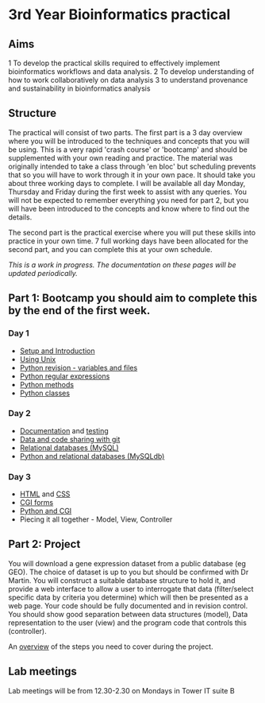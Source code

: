 # 3rd Year Bioinformatics practical

## Aims

1 To develop the practical skills required to effectively implement bioinformatics workflows and data analysis. 
2 To develop understanding of how to work collaboratively on data analysis 
3 to understand provenance and sustainability in bioinformatics analysis
	
## Structure

The practical will consist of two parts. The first part is a 3 day overview where you will be introduced to the techniques and concepts that you will be using. This is a very rapid 'crash course' or 'bootcamp' and should be supplemented with your own reading and practice. The material was originally intended to take a class through 'en bloc' but scheduling prevents that so you will have to work through it in your own pace. It should take you about three working days to complete. I will be available all day Monday, Thursday and Friday during the first week to assist with any queries. You will not be expected to remember everything you need for part 2, but you will have been introduced to the concepts and know where to find out the details. 

The second part is the practical exercise where you will put these skills into practice in your own time. 7 full working days have been allocated for the second part, and you can complete this at your own schedule.

*This is a work in progress. The documentation on these pages will be updated periodically.*

## Part 1: Bootcamp you should aim to complete this by the end of the first week.

### Day 1


* [Setup and Introduction](setup.md)
* [Using Unix](shell/README.md)  
* [Python revision - variables and files](python/python_files.md)
* [Python regular expressions](python/python_regexp.md)
* [Python methods](python/python_functions.md)
* [Python classes](python/python_classes.md)

### Day 2 
* [Documentation](python/python_documentation.md) and [testing](python/python_testing.md)
* [Data and code sharing with git](git/README.md)
* [Relational databases (MySQL)](sql/sql_intro.md)
* [Python and relational databases (MySQLdb)](sql/sql_python.md)

### Day 3
* [HTML](cgi/html.md) and [CSS](cgi/css.md)
* [CGI forms](cgi/forms.md)
* [Python and CGI](cgi/python_cgi.md)
* Piecing it all together - Model, View, Controller
	
## Part 2: Project

You will download a gene expression dataset from a public database (eg GEO). The choice of dataset is up to you but should be confirmed with Dr Martin.  You will construct a suitable database structure to hold it, and provide a web interface to allow a user to interrogate that data (filter/select specific data by criteria you determine) which will then be presented as a web page. Your code should be fully documented and in revision control. You should show good separation between data structures (model), Data representation to the user (view) and the program code that controls this (controller).  

An [overview](geo/overview.md) of the steps you need to cover during the project.

## Lab meetings

Lab meetings will be from 12.30-2.30 on Mondays in Tower IT suite B